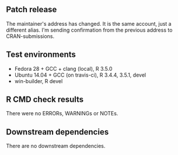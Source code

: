 ## Patch release

The maintainer's address has changed. It is the same account, just a different
alias. I'm sending confirmation from the previous address to CRAN-submissions.

## Test environments

* Fedora 28 + GCC + clang (local), R 3.5.0
* Ubuntu 14.04 + GCC (on travis-ci), R 3.4.4, 3.5.1, devel
* win-builder, R devel

## R CMD check results

There were no ERRORs, WARNINGs or NOTEs.

## Downstream dependencies

There are no downstream dependencies.
